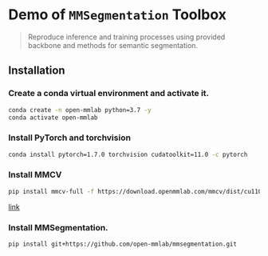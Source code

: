 # Demo of `MMSegmentation` Toolbox 
> Reproduce inference and training processes using provided backbone and methods for semantic segmentation.

## Installation

### Create a conda virtual environment and activate it.

```bash
conda create -n open-mmlab python=3.7 -y
conda activate open-mmlab
```

### Install PyTorch and torchvision

```bash
conda install pytorch=1.7.0 torchvision cudatoolkit=11.0 -c pytorch
```

### Install MMCV 
```bash
pip install mmcv-full -f https://download.openmmlab.com/mmcv/dist/cu110/torch1.7.0/index.html
```

[link](https://mmcv.readthedocs.io/en/latest/#installation)

### Install MMSegmentation.

```bash
pip install git+https://github.com/open-mmlab/mmsegmentation.git
```
